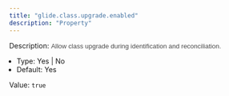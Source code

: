 ```yaml
---
title: "glide.class.upgrade.enabled"
description: "Property"
---
```


Description: <span style = 'font-family: Arial; font-size: 13px; color: #4a4a4a;'>Allow class upgrade during identification and reconciliation.<ul style='margin: 0px; padding-left:15px;'><li>Type: Yes | No</li><li>Default: Yes</li></ul></span>

Value: `true`